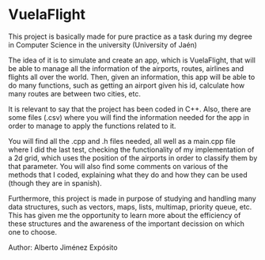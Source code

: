 # VuelaFlight

This project is basically made for pure practice as a task during my degree in Computer Science in the university (University of Jaén)

The idea of it is to simulate and create an app, which is VuelaFlight, that will be able to manage all the information of the airports, routes, airlines and flights all over the world. Then, given an information, this app will be able to do many functions, such as getting an airport given his id, calculate how many routes are between two cities, etc. 

It is relevant to say that the project has been coded in C++. Also, there are some files (.csv) where you will find the information needed for the app in order to manage to apply the functions related to it.

You will find all the .cpp and .h files needed, all well as a main.cpp file where I did the last test, checking the functionality of my implementation of a 2d grid, which uses the position of the airports in order to classify them by that parameter.
You will also find some comments on various of the methods that I coded, explaining what they do and how they can be used (though they are in spanish).

Furthermore, this project is made in purpose of studying and handling many data structures, such as vectors, maps, lists, multimap, priority queue, etc. This has given me the opportunity to learn more about the efficiency of these structures and the awareness of the important decission on which one to choose. 

Author: Alberto Jiménez Expósito

